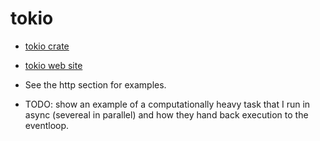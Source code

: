 # tokio

* [tokio crate](https://crates.io/crates/tokio)
* [tokio web site](https://tokio.rs/)

* See the http section for examples.

* TODO: show an example of a computationally heavy task that I run in async (severeal in parallel) and how they hand back execution to the eventloop.


